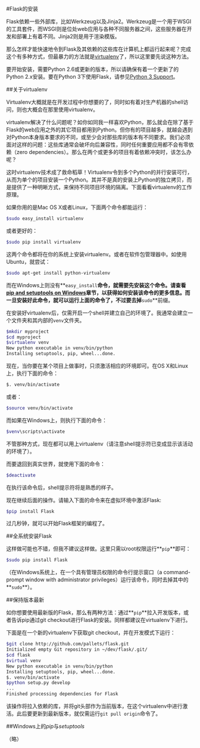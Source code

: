 #Flask的安装

Flask依赖一些外部库，比如Werkzeug以及Jinja2。Werkzeug是一个用于WSGI的工具套件，而WSGI则是位处web应用与各种不同服务器之间，这些服务器在开发和部署上有着不同。Jinja2则是用于渲染模版。

那么怎样才能快速地令到Flask及其依赖的这些库在计算机上都运行起来呢？完成这个有多种方式，但最暴力的方法就是[virtualenv](./Python的虚拟环境virtualenv.pdf)了，所以这里要先说这种方法。

要开始安装，需要Python 2.6或更新的版本，所以请确保有着一个更新了的Python 2.x安装。要在Python 3下使用Flask，请参见[Python 3 Support](http://flask.readthedocs.org/en/latest/python3/#python3-support)。

##关于virtualenv

Virtualenv大概就是在开发过程中你想要的了，同时如有着对生产机器的shell访问，则也大概会在那里使用virtualenv。

virtualenv解决了什么问题呢？如你如同我一样喜欢Python，那么就会在除了基于Flask的web应用之外的其它项目都用到Python。但你有的项目越多，就越会遇到对Python本身版本要求的不同，或至少会对那些库的版本有不同要求。我们必须面对这样的问题：这些库通常会破坏向后兼容性，同时任何重要应用都不会有零依赖（zero dependencies）。那么在两个或更多的项目有着依赖冲突时，该怎么办呢？

这时virtualenv技术成了救命稻草！Virtualenv令到多个Python的并行安装可行，从而为单个的项目安装一个Python。其并不是真的安装上Python的独立拷贝，而是提供了一种明晰方式，来保持不同项目环境的隔离。下面看看virtualenv的工作原理。

如果你用的是Mac OS X或者Linux，下面两个命令都能运行：

```bash
$sudo easy_install virtualenv
```

或者更好的：

```bash
$sudo pip install virtualenv
```

这两个命令都将在你的系统上安装virtualenv。或者在软件包管理器中。如使用Ubuntu，就尝试：

```bash
$sudo apt-get install python-virtualenv
```

而在Windows上则没有**`easy_install`**命令，就需要先安装这个命令。请查看[pip and setuptools on Windows](http://flask.readthedocs.org/en/latest/installation/#windows-easy-install)章节，以获得如何安装该命令的更多信息。而一旦安装好此命令，就可以运行上面的命令了，不过要去掉**`sudo`**前缀。

在安装好virtualenv后，仅需开启一个shell并建立自己的环境了。我通常会建立一个文件夹和其内部的`venv`文件夹。

```bash
$mkdir myproject
$cd myproject
$virtualenv venv
New python executable in venv/bin/python
Installing setuptools, pip, wheel...done.
```

现在，当你要在某个项目上做事时，只须激活相应的环境即可。在OS X和Linux上，执行下面的命令：

```bash
$. venv/bin/activate
```

或者：

```bash
$source venv/bin/activate
```

而如果在Windows上，则执行下面的命令：

```bash
$venv\scripts\activate
```

不管那种方式，现在都可以用上virtualenv（请注意shell提示符已变成显示该活动的环境了）。

而要退回到真实世界，就使用下面的命令：

```bash
$deactivate
```

在执行该命令后，shell提示符将是熟悉的样子。

现在继续后面的操作。请输入下面的命令来在虚拟环境中激活Flask:

```bash
$pip install Flask
```

过几秒钟，就可以开始Flask框架的编程了。

##全系统安装Flask

这样做可能也不错，但我不建议这样做。这里只需以root权限运行**`pip`**即可：

```bash
$sudo pip install Flask
```

（在Windows系统上，在一个具有管理员权限的命令行提示窗口（a command-prompt window with administrator privileges）运行该命令，同时去掉其中的**`sudo`**）。

##保持版本最新

如你想要使用最新版的Flask，那么有两种方法：通过**`pip`**拉入开发版本，或者告诉pip通过git checkout进行Flask的安装。同样都建议在virtualenv下进行。

下面是在一个新的virtualenv下获取git checkout，并在开发模式下运行：

```bash
$git clone http://github.com/pallets/flask.git
Initialized empty Git repository in ~/dev/flask/.git/
$cd flask
$virtual venv
New python executable in venv/bin/python
Installing setuptools, pip, wheel...done.
$. venv/bin/activate
$python setup.py develop
...
Finished processing dependencies for Flask
```

该操作将拉入依赖的库，并将git头部作为当前版本，在这个virtualenv中进行激活。此后要更新到最新版本，就仅需运行`git pull origin`命令了。

##Windows上的*pip*与*setuptools*

（略）
